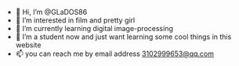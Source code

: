 - 👋 Hi, I’m @GLaDOS86
- 👀 I’m interested in film and pretty girl
- 🌱 I’m currently learning digital image-processing
- 💞️ I’m a student now and just want learning some cool things in this website
- 📫 you can reach me by email address 3102999653@qq.com

<!---
GLaDOS86/GLaDOS86 is a ✨ special ✨ repository because its `README.md` (this file) appears on your GitHub profile.
You can click the Preview link to take a look at your changes.
--->
